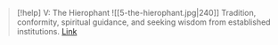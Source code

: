 > [!help]  V: The Hierophant
> ![[5-the-hierophant.jpg|240]]
> Tradition, conformity, spiritual guidance, and seeking wisdom from established institutions.
> [Link](https://www.dailytarotdraw.com/the-hierophant)